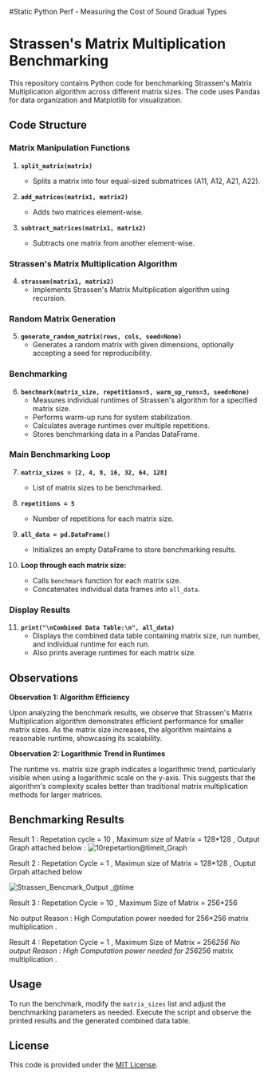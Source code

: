 #Static Python Perf - Measuring the Cost of Sound Gradual Types
# Strassen's Matrix Multiplication Benchmarking

This repository contains Python code for benchmarking Strassen's Matrix Multiplication algorithm across different matrix sizes. The code uses Pandas for data organization and Matplotlib for visualization.

## Code Structure

### Matrix Manipulation Functions

1. **`split_matrix(matrix)`**
   - Splits a matrix into four equal-sized submatrices (A11, A12, A21, A22).

2. **`add_matrices(matrix1, matrix2)`**
   - Adds two matrices element-wise.

3. **`subtract_matrices(matrix1, matrix2)`**
   - Subtracts one matrix from another element-wise.

### Strassen's Matrix Multiplication Algorithm

4. **`strassen(matrix1, matrix2)`**
   - Implements Strassen's Matrix Multiplication algorithm using recursion.

### Random Matrix Generation

5. **`generate_random_matrix(rows, cols, seed=None)`**
   - Generates a random matrix with given dimensions, optionally accepting a seed for reproducibility.

### Benchmarking

6. **`benchmark(matrix_size, repetitions=5, warm_up_runs=3, seed=None)`**
   - Measures individual runtimes of Strassen's algorithm for a specified matrix size.
   - Performs warm-up runs for system stabilization.
   - Calculates average runtimes over multiple repetitions.
   - Stores benchmarking data in a Pandas DataFrame.

### Main Benchmarking Loop

7. **`matrix_sizes = [2, 4, 8, 16, 32, 64, 128]`**
   - List of matrix sizes to be benchmarked.

8. **`repetitions = 5`**
   - Number of repetitions for each matrix size.

9. **`all_data = pd.DataFrame()`**
   - Initializes an empty DataFrame to store benchmarking results.

10. **Loop through each matrix size:**
    - Calls `benchmark` function for each matrix size.
    - Concatenates individual data frames into `all_data`.

### Display Results

11. **`print("\nCombined Data Table:\n", all_data)`**
    - Displays the combined data table containing matrix size, run number, and individual runtime for each run.
    - Also prints average runtimes for each matrix size.

## Observations

**Observation 1: Algorithm Efficiency**

Upon analyzing the benchmark results, we observe that Strassen's Matrix Multiplication algorithm demonstrates efficient performance for smaller matrix sizes. As the matrix size increases, the algorithm maintains a reasonable runtime, showcasing its scalability.

**Observation 2: Logarithmic Trend in Runtimes**

The runtime vs. matrix size graph indicates a logarithmic trend, particularly visible when using a logarithmic scale on the y-axis. This suggests that the algorithm's complexity scales better than traditional matrix multiplication methods for larger matrices.

## Benchmarking Results

Result 1 : Repetation cycle = 10 , Maximum size of Matrix = 128*128 , Output Graph attached below : 
![10repetartion@timeit_Graph](https://github.com/Rohanberiwal/Static-Python-Perf/assets/119040957/be2cc091-c877-4efd-b6f0-5fb37fe33c7b)


Result 2 : Repetation Cycle = 1  , Maximun size of Matrix = 128*128 , Ouptut Grpah attached below 

![Strassen_Bencmark_Output _@time](https://github.com/Rohanberiwal/Static-Python-Perf/assets/119040957/1b0f4428-c690-4827-a01a-8eb4e86b44af)

Result 3 :  Repetation Cycle = 10 , Maximum Size of Matrix  = 256*256 

No output 
Reason : High Computation power needed for 256*256 matrix multiplication .


Result 4 :  Repetation Cycle = 1 , Maximum Size of Matrix  = 256*256 
No output 
Reason : High Computation power needed for 256*256 matrix multiplication .

## Usage

To run the benchmark, modify the `matrix_sizes` list and adjust the benchmarking parameters as needed. Execute the script and observe the printed results and the generated combined data table.

## License

This code is provided under the [MIT License](LICENSE).
